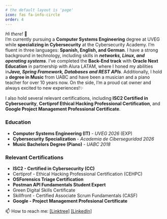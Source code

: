 ```yaml
---
# the default layout is 'page'
icon: fas fa-info-circle
order: 4
---
```


*Hi there!* 👋 <br>
I’m currently pursuing a **Computer Systems Engineering** degree at UVEG while **specializing in Cybersecurity** at the Cybersecurity Academy. I’m fluent in three languages: **Spanish, English, and German**. I have a strong background in technology, including skills in <em>**networks, Linux, and operating systems**</em>. I’ve completed the **Back-End track** with **Oracle Next Education** in partnership with Alura LATAM, where I honed my abilities in<em>**Java, Spring Framework, Databases and REST APIs**</em>. Additionally, I hold a **degree in Music** from UABC and have been a musician and a piano teacher for over 10 years now. On the side, I’m a proud cat owner and always excited to new experiences!✨

I also hold several relevant certifications, including **ISC2 Certified in Cybersecurity**, **Certiprof Ethical Hacking Professional Certification**, and **Google Project Management Professional Certificate**. 
<br>

### **Education**

- **Computer Systems Engineering (IT)** - *UVEG 2026* (EXP)
- **Cybersecurity Specialization** - *Academia de Ciberseguridad 2026*
- **Music Bachelors Degree (Piano)** - *UABC 2018*


### **Relevant Certifications**

- <b>ISC2 - Certified in Cybersecurity (CC)</b>
- Certiprof - Ethical Hacking Professional Certification (CEHPC)
- <b>OSForensics Triage Certification</b>
- <b>Postman API Fundamentals Student Expert</b>
- Green Digital Skills Certificate
- Skillfront - Certified Associate Scrum Fundamentals (CASF)
- <b>Google - Project Management Profesional Certificate</b>




📫 How to reach me: [[Linktree]](https://linktr.ee/celesteamador) [[LinkedIn]](https://www.linkedin.com/in/celesteamador)

